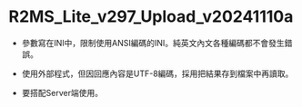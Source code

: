 # R2MS_Lite_v297_Upload_v20241110a
+ 參數寫在INI中，限制使用ANSI編碼的INI。純英文內文各種編碼都不會發生錯誤。

+ 使用外部程式，但因回應內容是UTF-8編碼，採用把結果存到檔案中再讀取。

+ 要搭配Server端使用。